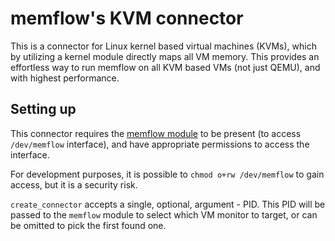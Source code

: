# memflow's KVM connector

This is a connector for Linux kernel based virtual machines (KVMs), which by utilizing a kernel module directly maps all VM memory. This provides an effortless way to run memflow on all KVM based VMs (not just QEMU), and with highest performance.

## Setting up

This connector requires the [memflow module](https://github.com/memflow/memflow-kvm) to be present (to access `/dev/memflow` interface), and have appropriate permissions to access the interface.

For development purposes, it is possible to `chmod o+rw /dev/memflow` to gain access, but it is a security risk.

`create_connector` accepts a single, optional, argument - PID. This PID will be passed to the `memflow` module to select which VM monitor to target, or can be omitted to pick the first found one.
